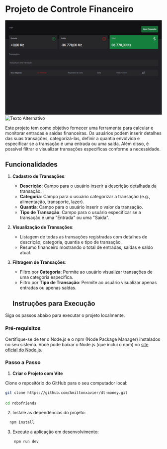 # Projeto de Controle Financeiro


![Texto Alternativo](./public/primary.png)
![Texto Alternativo](./public/dt-money.gif)

Este projeto tem como objetivo fornecer uma ferramenta para calcular e monitorar entradas e saídas financeiras. Os usuários podem inserir detalhes das suas transações, categorizá-las, definir a quantia envolvida e especificar se a transação é uma entrada ou uma saída. Além disso, é possível filtrar e visualizar transações específicas conforme a necessidade.

## Funcionalidades

1. **Cadastro de Transações**:
   - **Descrição**: Campo para o usuário inserir a descrição detalhada da transação.
   - **Categoria**: Campo para o usuário categorizar a transação (e.g., alimentação, transporte, lazer).
   - **Quantia**: Campo para o usuário inserir o valor da transação.
   - **Tipo de Transação**: Campo para o usuário especificar se a transação é uma "Entrada" ou uma "Saída".

2. **Visualização de Transações**:
   - Listagem de todas as transações registradas com detalhes de descrição, categoria, quantia e tipo de transação.
   - Resumo financeiro mostrando o total de entradas, saídas e saldo atual.

3. **Filtragem de Transações**:
   - Filtro por **Categoria**: Permite ao usuário visualizar transações de uma categoria específica.
   - Filtro por **Tipo de Transação**: Permite ao usuário visualizar apenas entradas ou apenas saídas.

    ## Instruções para Execução

Siga os passos abaixo para executar o projeto localmente.

### Pré-requisitos

Certifique-se de ter o Node.js e o npm (Node Package Manager) instalados no seu sistema. Você pode baixar o Node.js (que inclui o npm) no [site oficial do Node.js](https://nodejs.org/).

### Passo a Passo

1. **Criar o Projeto com Vite**

  Clone o repositório do GitHub para o seu computador local:

   ```bash
   git clone https://github.com/Amiltonxavier/dt-money.git
   
   cd robofriends 
   ```
2. Instale as dependências do projeto:

```bash
  npm install
```

3. Execute a aplicação em desenvolvimento:

```bash
    npm run dev
```

